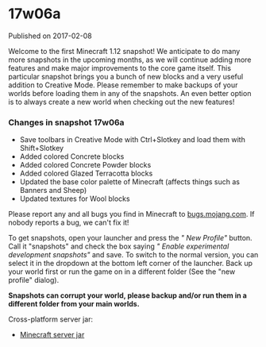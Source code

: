 # 17w06a
Published on 2017-02-08

Welcome to the first Minecraft 1.12 snapshot! We anticipate to do many more
snapshots in the upcoming months, as we will continue adding more features and
make major improvements to the core game itself. This particular snapshot
brings you a bunch of new blocks and a very useful addition to Creative Mode.
Please remember to make backups of your worlds before loading them in any of
the snapshots. An even better option is to always create a new world when
checking out the new features!

### Changes in snapshot 17w06a

  * Save toolbars in Creative Mode with Ctrl+Slotkey and load them with Shift+Slotkey
  * Added colored Concrete blocks
  * Added colored Concrete Powder blocks
  * Added colored Glazed Terracotta blocks
  * Updated the base color palette of Minecraft (affects things such as Banners and Sheep)
  * Updated textures for Wool blocks

Please report any and all bugs you find in Minecraft to
[bugs.mojang.com](https://bugs.mojang.com/projects/MC/issues). If nobody
reports a bug, we can't fix it!

To get snapshots, open your launcher and press the _" New Profile"_ button.
Call it "snapshots" and check the box saying _" Enable experimental
development snapshots"_ and save. To switch to the normal version, you can
select it in the dropdown at the bottom left corner of the launcher. Back up
your world first or run the game on in a different folder (See the "new
profile" dialog).

**Snapshots can corrupt your world, please backup and/or run them in a
different folder from your main worlds.**

Cross-platform server jar:

  * [Minecraft server jar](https://launcher.mojang.com/mc/game/17w06a/server/37441cab126ee2a4f292c9bf488c9dd800cff841/server.jar)


